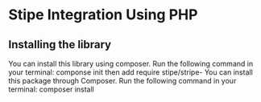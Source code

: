 # Stipe Integration Using PHP

## Installing the library

You can install this library using composer. Run the following command in your terminal: componse init then add require stipe/stripe-
You can install this package through Composer. Run the following command in your terminal: composer install
